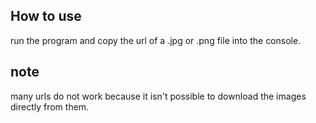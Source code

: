 ## How to use
run the program and copy the url of a .jpg or .png file into the console.

## note
many urls do not work because it isn't possible to download the images directly from them.
